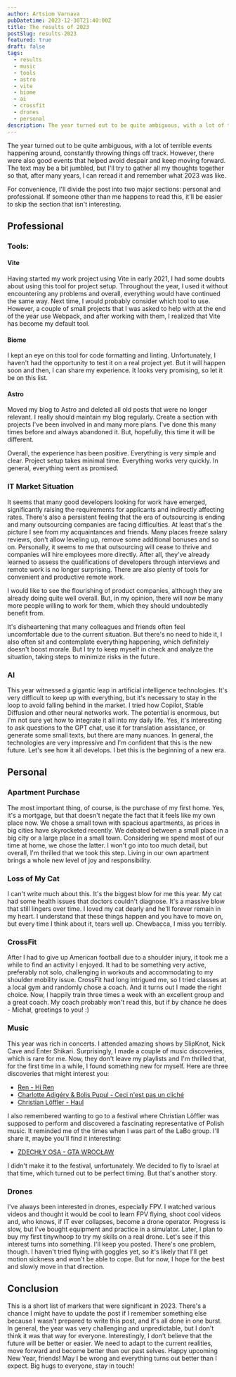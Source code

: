 ```yaml
---
author: Artsiom Varnava
pubDatetime: 2023-12-30T21:40:00Z
title: The results of 2023
postSlug: results-2023
featured: true
draft: false
tags:
  - results
  - music
  - tools
  - astro
  - vite
  - biome
  - ai
  - crossfit
  - drones
  - personal
description: The year turned out to be quite ambiguous, with a lot of terrible events happening around, constantly throwing things off track. However, there were also good events that helped avoid despair and keep moving forward. The text may be a bit jumbled, but I'll try to gather all my thoughts together so that, after many years, I can reread it and remember what 2023 was like.
---
```


The year turned out to be quite ambiguous, with a lot of terrible events happening around, constantly throwing things off track. However, there were also good events that helped avoid despair and keep moving forward. The text may be a bit jumbled, but I'll try to gather all my thoughts together so that, after many years, I can reread it and remember what 2023 was like.

For convenience, I'll divide the post into two major sections: personal and professional. If someone other than me happens to read this, it'll be easier to skip the section that isn't interesting.

## Professional

### Tools:

#### Vite

Having started my work project using Vite in early 2021, I had some doubts about using this tool for project setup. Throughout the year, I used it without encountering any problems and overall, everything would have continued the same way. Next time, I would probably consider which tool to use. However, a couple of small projects that I was asked to help with at the end of the year use Webpack, and after working with them, I realized that Vite has become my default tool.

#### Biome

I kept an eye on this tool for code formatting and linting. Unfortunately, I haven't had the opportunity to test it on a real project yet. But it will happen soon and then, I can share my experience. It looks very promising, so let it be on this list.

#### Astro

Moved my blog to Astro and deleted all old posts that were no longer relevant. I really should maintain my blog regularly. Create a section with projects I've been involved in and many more plans. I've done this many times before and always abandoned it. But, hopefully, this time it will be different.

Overall, the experience has been positive. Everything is very simple and clear. Project setup takes minimal time. Everything works very quickly. In general, everything went as promised.

### IT Market Situation

It seems that many good developers looking for work have emerged, significantly raising the requirements for applicants and indirectly affecting rates. There's also a persistent feeling that the era of outsourcing is ending and many outsourcing companies are facing difficulties. At least that's the picture I see from my acquaintances and friends. Many places freeze salary reviews, don't allow leveling up, remove some additional bonuses and so on. Personally, it seems to me that outsourcing will cease to thrive and companies will hire employees more directly. After all, they've already learned to assess the qualifications of developers through interviews and remote work is no longer surprising. There are also plenty of tools for convenient and productive remote work.

I would like to see the flourishing of product companies, although they are already doing quite well overall. But, in my opinion, there will now be many more people willing to work for them, which they should undoubtedly benefit from.

It's disheartening that many colleagues and friends often feel uncomfortable due to the current situation. But there's no need to hide it, I also often sit and contemplate everything happening, which definitely doesn't boost morale. But I try to keep myself in check and analyze the situation, taking steps to minimize risks in the future.

### AI

This year witnessed a gigantic leap in artificial intelligence technologies. It's very difficult to keep up with everything, but it's necessary to stay in the loop to avoid falling behind in the market. I tried how Copilot, Stable Diffusion and other neural networks work. The potential is enormous, but I'm not sure yet how to integrate it all into my daily life. Yes, it's interesting to ask questions to the GPT chat, use it for translation assistance, or generate some small texts, but there are many nuances. In general, the technologies are very impressive and I'm confident that this is the new future. Let's see how it all develops. I bet this is the beginning of a new era.

## Personal

### Apartment Purchase

The most important thing, of course, is the purchase of my first home. Yes, it's a mortgage, but that doesn't negate the fact that it feels like my own place now. We chose a small town with spacious apartments, as prices in big cities have skyrocketed recently. We debated between a small place in a big city or a large place in a small town. Considering we spend most of our time at home, we chose the latter. I won't go into too much detail, but overall, I'm thrilled that we took this step. Living in our own apartment brings a whole new level of joy and responsibility.

### Loss of My Cat

I can't write much about this. It's the biggest blow for me this year. My cat had some health issues that doctors couldn't diagnose. It's a massive blow that still lingers over time. I loved my cat dearly and he'll forever remain in my heart. I understand that these things happen and you have to move on, but every time I think about it, tears well up. Chewbacca, I miss you terribly.

### CrossFit

After I had to give up American football due to a shoulder injury, it took me a while to find an activity I enjoyed. It had to be something very active, preferably not solo, challenging in workouts and accommodating to my shoulder mobility issue. CrossFit had long intrigued me, so I tried classes at a local gym and randomly chose a coach. And it turns out I made the right choice. Now, I happily train three times a week with an excellent group and a great coach. My coach probably won't read this, but if by chance he does - Michał, greetings to you! :)

### Music

This year was rich in concerts. I attended amazing shows by SlipKnot, Nick Cave and Enter Shikari. Surprisingly, I made a couple of music discoveries, which is rare for me. Now, they don't leave my playlists and I'm thrilled that, for the first time in a while, I found something new for myself. Here are three discoveries that might interest you:

- [Ren - Hi Ren](https://www.youtube.com/watch?v=s_nc1IVoMxc&ab_channel=Ren)
- [Charlotte Adigéry & Bolis Pupul - Ceci n'est pas un cliché](https://www.youtube.com/watch?v=37eaA3aWYtM&ab_channel=CharlotteAdig%C3%A9ry%26BolisPupul)
- [Christian Löffler - Haul](https://www.youtube.com/watch?v=_K-isImH-jc&ab_channel=ChristianL%C3%B6ffler)

I also remembered wanting to go to a festival where Christian Löffler was supposed to perform and discovered a fascinating representative of Polish music. It reminded me of the times when I was part of the LaBo group. I'll share it, maybe you'll find it interesting:

- [ZDECHŁY OSA - GTA WROCŁAW](https://www.youtube.com/watch?v=5ubUY3j_MJ0&ab_channel=ZDECH%C5%81YOSA)

I didn't make it to the festival, unfortunately. We decided to fly to Israel at that time, which turned out to be perfect timing. But that's another story.

### Drones

I've always been interested in drones, especially FPV. I watched various videos and thought it would be cool to learn FPV flying, shoot cool videos and, who knows, if IT ever collapses, become a drone operator. Progress is slow, but I've bought equipment and practice in a simulator. Later, I plan to buy my first tinywhoop to try my skills on a real drone. Let's see if this interest turns into something. I'll keep you posted. There's one problem, though. I haven't tried flying with goggles yet, so it's likely that I'll get motion sickness and won't be able to cope. But for now, I hope for the best and slowly move in that direction.

## Conclusion

This is a short list of markers that were significant in 2023. There's a chance I might have to update the post if I remember something else because I wasn't prepared to write this post, and it's all done in one burst. In general, the year was very challenging and unpredictable, but I don't think it was that way for everyone. Interestingly, I don't believe that the future will be better or easier. We need to adapt to the current realities, move forward and become better than our past selves. Happy upcoming New Year, friends! May I be wrong and everything turns out better than I expect. Big hugs to everyone, stay in touch!
